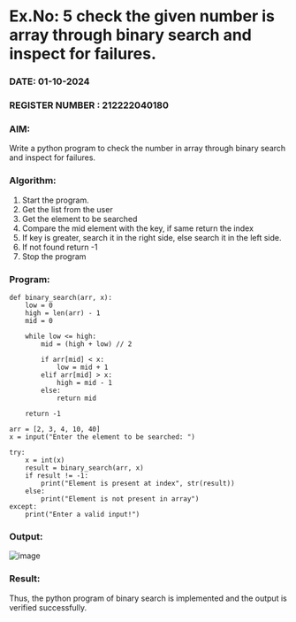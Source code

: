 # Ex.No: 5 check the given number is array through binary search and inspect for failures.
### DATE: 01-10-2024                                                                        
### REGISTER NUMBER : 212222040180
### AIM: 
Write a python program to check the number in array through binary search and inspect for failures.

### Algorithm:
1. Start the program. 
2. Get the list from the user 
3. Get the element to be searched 
4. Compare the mid element with the key, if same return the index 
5. If key is greater, search it in the right side, else search it in the left side. 
6. If not found return -1 
 7. Stop the program

### Program:
```
def binary_search(arr, x):
    low = 0
    high = len(arr) - 1
    mid = 0
    
    while low <= high:
        mid = (high + low) // 2
        
        if arr[mid] < x:
            low = mid + 1
        elif arr[mid] > x:
            high = mid - 1
        else:
            return mid
    
    return -1

arr = [2, 3, 4, 10, 40]
x = input("Enter the element to be searched: ")

try:
    x = int(x)
    result = binary_search(arr, x)
    if result != -1:
        print("Element is present at index", str(result))
    else:
        print("Element is not present in array")
except:
    print("Enter a valid input!")

```












### Output:

![image](https://github.com/user-attachments/assets/059dcc00-83d7-4cc4-bdb6-99cb0caf7391)






### Result:
Thus, the python program of binary search is implemented and the output is verified 
successfully.

